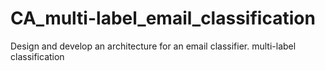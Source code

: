 # CA_multi-label_email_classification
Design and develop an architecture for an email classifier. multi-label classification
